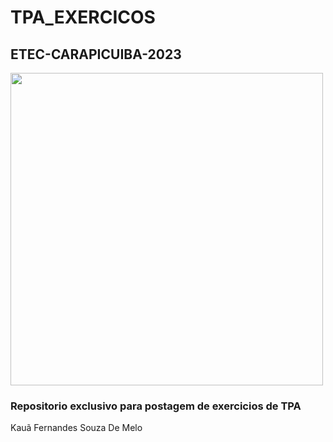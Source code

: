 # TPA_EXERCICOS

<h2>ETEC-CARAPICUIBA-2023</h2>

<img src="https://idocode.com.br/wp-content/uploads/2021/07/programacao-scaled.jpg" width="500px">

<h3>Repositorio exclusivo para postagem de exercicios de TPA</h3>

<p>Kauã Fernandes Souza De Melo</p>
